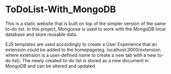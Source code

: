 # ToDoList-With_MongoDB

This is a static website that is built on top of the simpler version of the same to-do list. In this project, Mongoose is used to work with the MongoDB local database and store reusable data.

EJS templates are used accordingly to create a User Experience that an extension could be added to the homepage(eg. localhost:3000/extension where extension is a user-defined name to create a new tab with a new to-do list). The newly created to-do list is stored as a new document in MongoDB and can be altered and updated
